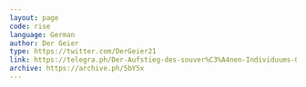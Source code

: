 ```yaml
---
layout: page
code: rise
language: German
author: Der Geier
type: https://twitter.com/DerGeier21
link: https://telegra.ph/Der-Aufstieg-des-souver%C3%A4nen-Individuums-04-07
archive: https://archive.ph/5bY5x
---
```

